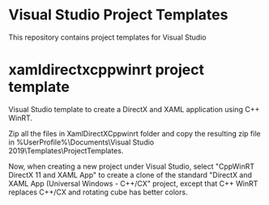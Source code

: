 # Visual Studio Project Templates
This repository contains project templates for Visual Studio

# xamldirectxcppwinrt project template
Visual Studio template to create a DirectX and XAML application using C++ WinRT.

Zip all the files in XamlDirectXCppwinrt folder and copy the resulting zip file in %UserProfile%\Documents\Visual Studio 2019\Templates\ProjectTemplates.

Now, when creating a new project under Visual Studio, select "CppWinRT DirectX 11 and XAML App" to create a clone of the standard "DirectX and XAML App (Universal Windows - C++/CX" project, except that C++ WinRT replaces C++/CX and rotating cube has better colors.
